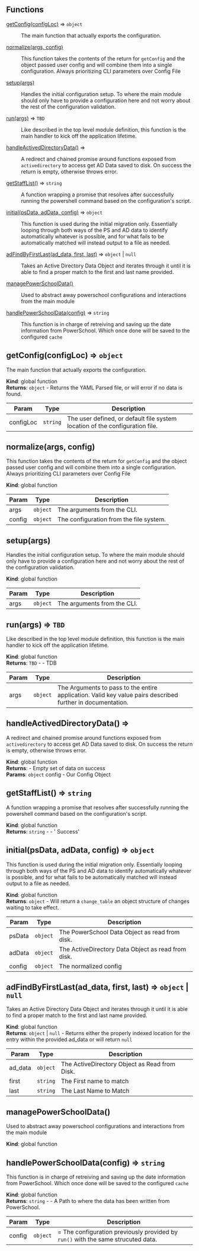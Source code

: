 ## Functions

<dl>
<dt><a href="#getConfig">getConfig(configLoc)</a> ⇒ <code>object</code></dt>
<dd><p>The main function that actually exports the configuration.</p>
</dd>
<dt><a href="#normalize">normalize(args, config)</a></dt>
<dd><p>This function takes the contents of the return for <code>getConfig</code> and the object
passed user config and will combine them into a single configuration.
Always prioritizing CLI parameters over Config File</p>
</dd>
<dt><a href="#setup">setup(args)</a></dt>
<dd><p>Handles the initial configuration setup. To where the main module
should only have to provide a configuration here and not worry about the rest
of the configuration validation.</p>
</dd>
<dt><a href="#run">run(args)</a> ⇒ <code>TBD</code></dt>
<dd><p>Like described in the top level module definition, this function is the
main handler to kick off the application lifetime.</p>
</dd>
<dt><a href="#handleActivedDirectoryData">handleActivedDirectoryData()</a> ⇒</dt>
<dd><p>A redirect and chained promise around functions exposed from
<code>activedirectory</code> to access get AD Data saved to disk.
On success the return is empty, otherwise throws error.</p>
</dd>
<dt><a href="#getStaffList">getStaffList()</a> ⇒ <code>string</code></dt>
<dd><p>A function wrapping a promise that resolves after successfully running
the powershell command based on the configuration&#39;s script.</p>
</dd>
<dt><a href="#initial">initial(psData, adData, config)</a> ⇒ <code>object</code></dt>
<dd><p>This function is used during the initial migration only.
Essentially looping through both ways of the PS and AD data to identify
automatically whatever is possible, and for what fails to be automatically matched
will instead output to a file as needed.</p>
</dd>
<dt><a href="#adFindByFirstLast">adFindByFirstLast(ad_data, first, last)</a> ⇒ <code>object</code> | <code>null</code></dt>
<dd><p>Takes an Active Directory Data Object and iterates through it
until it is able to find a proper match to the first and last name provided.</p>
</dd>
<dt><a href="#managePowerSchoolData">managePowerSchoolData()</a></dt>
<dd><p>Used to abstract away powerschool configurations and interactions from the main module</p>
</dd>
<dt><a href="#handlePowerSchoolData">handlePowerSchoolData(config)</a> ⇒ <code>string</code></dt>
<dd><p>This function is in charge of retreiving and saving up the date information
from PowerSchool. Which once done will be saved to the configured <code>cache</code></p>
</dd>
</dl>

<a name="getConfig"></a>

## getConfig(configLoc) ⇒ <code>object</code>
The main function that actually exports the configuration.

**Kind**: global function  
**Returns**: <code>object</code> - Returns the YAML Parsed file, or will error if no data is found.  

| Param | Type | Description |
| --- | --- | --- |
| configLoc | <code>string</code> | The user defined, or default file system location of the configuration file. |

<a name="normalize"></a>

## normalize(args, config)
This function takes the contents of the return for `getConfig` and the object
passed user config and will combine them into a single configuration.
Always prioritizing CLI parameters over Config File

**Kind**: global function  

| Param | Type | Description |
| --- | --- | --- |
| args | <code>object</code> | The arguments from the CLI. |
| config | <code>object</code> | The configuration from the file system. |

<a name="setup"></a>

## setup(args)
Handles the initial configuration setup. To where the main module
should only have to provide a configuration here and not worry about the rest
of the configuration validation.

**Kind**: global function  

| Param | Type | Description |
| --- | --- | --- |
| args | <code>object</code> | The arguments from the CLI. |

<a name="run"></a>

## run(args) ⇒ <code>TBD</code>
Like described in the top level module definition, this function is the
main handler to kick off the application lifetime.

**Kind**: global function  
**Returns**: <code>TBD</code> - - TDB  

| Param | Type | Description |
| --- | --- | --- |
| args | <code>object</code> | The Arguments to pass to the entire application. Valid key value pairs described further in documentation. |

<a name="handleActivedDirectoryData"></a>

## handleActivedDirectoryData() ⇒
A redirect and chained promise around functions exposed from
`activedirectory` to access get AD Data saved to disk.
On success the return is empty, otherwise throws error.

**Kind**: global function  
**Returns**: - Empty set of data on success  
**Params**: <code>object</code> config - Our Config Object  
<a name="getStaffList"></a>

## getStaffList() ⇒ <code>string</code>
A function wrapping a promise that resolves after successfully running
the powershell command based on the configuration's script.

**Kind**: global function  
**Returns**: <code>string</code> - - ' Success'  
<a name="initial"></a>

## initial(psData, adData, config) ⇒ <code>object</code>
This function is used during the initial migration only.
Essentially looping through both ways of the PS and AD data to identify
automatically whatever is possible, and for what fails to be automatically matched
will instead output to a file as needed.

**Kind**: global function  
**Returns**: <code>object</code> - Will return a `change_table` an object structure of changes
waiting to take effect.  

| Param | Type | Description |
| --- | --- | --- |
| psData | <code>object</code> | The PowerSchool Data Object as read from disk. |
| adData | <code>object</code> | The ActiveDirectory Data Object as read from disk. |
| config | <code>object</code> | The normalized config |

<a name="adFindByFirstLast"></a>

## adFindByFirstLast(ad_data, first, last) ⇒ <code>object</code> \| <code>null</code>
Takes an Active Directory Data Object and iterates through it
until it is able to find a proper match to the first and last name provided.

**Kind**: global function  
**Returns**: <code>object</code> \| <code>null</code> - Returns either the properly indexed location for the entry
within the provided ad_data or will return `null`  

| Param | Type | Description |
| --- | --- | --- |
| ad_data | <code>object</code> | The ActiveDirectory Object as Read from Disk. |
| first | <code>string</code> | The First name to match |
| last | <code>string</code> | The Last Name to Match |

<a name="managePowerSchoolData"></a>

## managePowerSchoolData()
Used to abstract away powerschool configurations and interactions from the main module

**Kind**: global function  
<a name="handlePowerSchoolData"></a>

## handlePowerSchoolData(config) ⇒ <code>string</code>
This function is in charge of retreiving and saving up the date information
from PowerSchool. Which once done will be saved to the configured `cache`

**Kind**: global function  
**Returns**: <code>string</code> - - A Path to where the data has been written from PowerSchool.  

| Param | Type | Description |
| --- | --- | --- |
| config | <code>object</code> | = The configuration previously provided by `run()` with the same strucuted data. |

